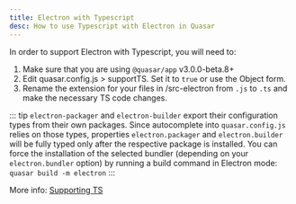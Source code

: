 ```yaml
---
title: Electron with Typescript
desc: How to use Typescript with Electron in Quasar
---
```


In order to support Electron with Typescript, you will need to:

1. Make sure that you are using `@quasar/app` v3.0.0-beta.8+
2. Edit quasar.config.js > supportTS. Set it to `true` or use the Object form.
3. Rename the extension for your files in /src-electron from `.js` to `.ts` and make the necessary TS code changes.

::: tip
`electron-packager` and `electron-builder` export their configuration types from their own packages.
Since autocomplete into `quasar.config.js` relies on those types, properties `electron.packager` and `electron.builder` will be fully typed only after the respective package is installed.
You can force the installation of the selected bundler (depending on your `electron.bundler` option) by running a build command in Electron mode: `quasar build -m electron`
:::

More info: [Supporting TS](/quasar-cli/supporting-ts)
